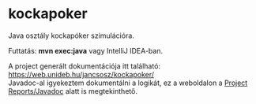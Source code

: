 kockapoker
=========

Java osztály kockapóker szimulációra.

Futtatás: **mvn exec:java** vagy IntelliJ IDEA-ban.

A project generált dokumentációja itt található: https://web.unideb.hu/jancsosz/kockapoker/  
Javadoc-al igyekeztem dokumentálni a logikát, ez a weboldalon a [Project Reports/Javadoc](https://web.unideb.hu/jancsosz/kockapoker/apidocs/jatek/package-summary.html) alatt is megtekinthető.
